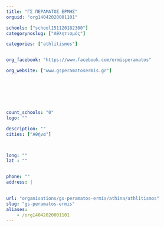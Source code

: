 ```yaml
---
title: "ΓΣ ΠΕΡΑΜΑΤΟΣ ΕΡΜΗΣ"
orguid: "org14042020001101"

schools: ["school151120182300"]
categorynoslug: ["Αθλητισμός"]

categories: ["athlitismos"]


org_facebook: "https://www.facebook.com/ermisperamatos"

org_website: ["www.gsperamatosermis.gr"]







count_schools: "0"
logo: ""

description: ""
cities: ["Αθήνα"]



long: ""
lat : ""


phone: ""
address: |
    

url: "organisations/gs-peramatos-ermis/athina/athlitismos"
slug: "gs-peramatos-ermis"
aliases:
    - /org14042020001101
---
```



